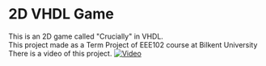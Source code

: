 # 2D VHDL Game
 This is an 2D game called "Crucially" in VHDL. 
 <br/>This project made as a Term Project of EEE102 course at Bilkent University
 <br/>There is a video of this project.
[![Video](https://img.youtube.com/vi/uN7IBNKbYFY/maxresdefault.jpg)](https://youtu.be/uN7IBNKbYFY) 


